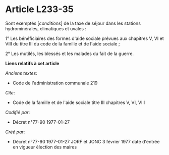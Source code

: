 # Article L233-35

Sont exemptés [*conditions*] de la taxe de séjour dans les stations hydrominérales, climatiques et uvales :

1° Les bénéficiaires des formes d'aide sociale prévues aux chapitres V, VI et VIII du titre III du code de la famille et de
l'aide sociale ; 

2° Les mutilés, les blessés et les malades du fait de la guerre.

**Liens relatifs à cet article**

_Anciens textes_:

  - Code de l'administration communale 219

_Cite_:

  - Code de la famille et de l'aide sociale titre III chapitres V, VI, VIII

_Codifié par_:

  - Décret n°77-90 1977-01-27

_Créé par_:

  - Décret n°77-90 1977-01-27 JORF et JONC 3 février 1977 date d'entrée en vigueur élection des maires
